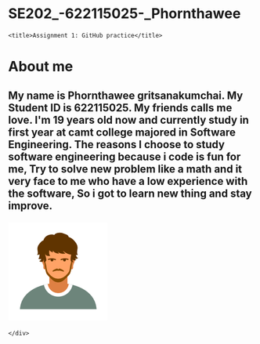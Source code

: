 # SE202_-622115025-_Phornthawee

<!DOCTYPE html>
<html>

<head>
    <meta charset="utf-8" />
    <link rel="stylesheet" href="style.css" />
  
    <title>Assignment 1: GitHub practice</title>
</head>

<body>
    <h1>About me</h1>
    <div>
        <h2>
            <p> My name is Phornthawee gritsanakumchai. My Student ID is 622115025. My friends calls me love. I'm 19 years old now and 
                currently study in first year at camt college majored in Software Engineering. The reasons I choose to study
                software engineering because i code is fun for me, Try to solve new problem like a math and it very face to me who have a low 
                experience with the software, So i got to learn new thing and stay improve. 
        </h2>
        </p>
        <img src="me.png">
        
       
    </div>
</body>

</html>
